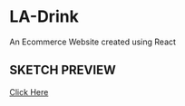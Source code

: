 # LA-Drink

An Ecommerce Website created using React

## SKETCH PREVIEW
[Click Here](https://LA-Drink-2.denniscodes.repl.co)

